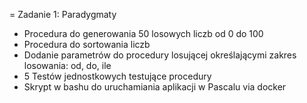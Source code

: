 = Zadanie 1: Paradygmaty

- Procedura do generowania 50 losowych liczb od 0 do 100
- Procedura do sortowania liczb
- Dodanie parametrów do procedury losującej określającymi zakres losowania: od, do, ile
- 5 Testów jednostkowych testujące procedury
- Skrypt w bashu do uruchamiania aplikacji w Pascalu via docker
